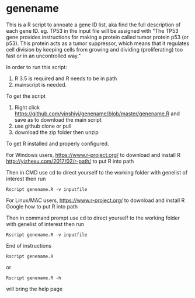 # genename

This is a R script to annoate a gene ID list, aka find the full description of each gene ID.
eg. TP53 in the input file will be assigned with "The TP53 gene provides instructions for making a protein called tumor protein p53 (or p53). This protein acts as a tumor suppressor, which means that it regulates cell division by keeping cells from growing and dividing (proliferating) too fast or in an uncontrolled way."

In order to run this script:
1. R 3.5 is required and R needs to be in path 
2. mainscript is needed.

To get the script
1. Right click https://github.com/yinshiyi/genename/blob/master/genename.R and save as to download the main script
2. use github clone or pull
3. download the zip folder then unzip

To get R installed and properly configured.

For Windows users, 
https://www.r-project.org/ to download and install R
http://yizhexu.com/2017/02/r-path/ to put R into path

Then in CMD use cd to direct yourself to the working folder with genelist of interest then run 
```{R}
Rscript genename.R -v inputfile
```

For Linux/MAC users,
https://www.r-project.org/ to download and install R
Google how to put R into path

Then in command prompt use cd to direct yourself to the working folder with genelist of interest then run 
```{R}
Rscript genename.R -v inputfile
```
End of instructions

```{R}
Rscript genename.R
```
or 
```{R}
Rscript genename.R -h
```
will bring the help page

